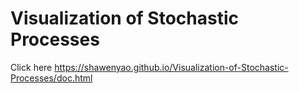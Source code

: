 # Visualization of Stochastic Processes

Click here https://shawenyao.github.io/Visualization-of-Stochastic-Processes/doc.html
